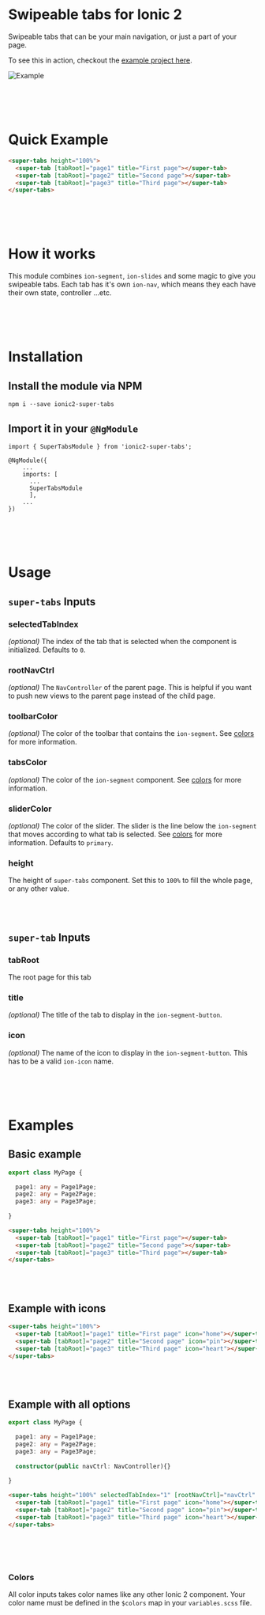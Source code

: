 # Swipeable tabs for Ionic 2
Swipeable tabs that can be your main navigation, or just a part of your page.

To see this in action, checkout the [example project here](https://github.com/zyramedia/ionic2-super-tabs-example).

![Example](https://github.com/zyramedia/ionic2-super-tabs-example/blob/master/example.gif?raw=true)

<br><br><br>

# Quick Example
```html
<super-tabs height="100%">
  <super-tab [tabRoot]="page1" title="First page"></super-tab>
  <super-tab [tabRoot]="page2" title="Second page"></super-tab>
  <super-tab [tabRoot]="page3" title="Third page"></super-tab>
</super-tabs>
```


<br><br><br>

# How it works
This module combines `ion-segment`, `ion-slides` and some magic to give you swipeable tabs. Each tab has it's own `ion-nav`, which means they each have their own state, controller ...etc.

<br><br><br>

# Installation
## Install the module via NPM
```
npm i --save ionic2-super-tabs
```

## Import it in your `@NgModule`
```
import { SuperTabsModule } from 'ionic2-super-tabs';

@NgModule({
    ...
    imports: [
      ...
      SuperTabsModule
      ],
    ...
})
```

<br><br><br>

# Usage


## `super-tabs` Inputs

### selectedTabIndex
_(optional)_ The index of the tab that is selected when the component is initialized. Defaults to `0`.

### rootNavCtrl
_(optional)_ The `NavController` of the parent page. This is helpful if you want to push new views to the parent page instead of the child page.

### toolbarColor
_(optional)_ The color of the toolbar that contains the `ion-segment`. See [colors](#colors) for more information.

### tabsColor
_(optional)_ The color of the `ion-segment` component. See [colors](#colors) for more information.

### sliderColor
_(optional)_ The color of the slider. The slider is the line below the `ion-segment` that moves according to what tab is selected. See [colors](#colors) for more information. Defaults to `primary`.

### height
The height of `super-tabs` component. Set this to `100%` to fill the whole page, or any other value.


<br><br>

## `super-tab` Inputs

### tabRoot
The root page for this tab

### title
_(optional)_ The title of the tab to display in the `ion-segment-button`.

### icon
_(optional)_ The name of the icon to display in the `ion-segment-button`. This has to be a valid `ion-icon` name.

<br><br><br>

# Examples

## Basic example
```ts
export class MyPage {

  page1: any = Page1Page;
  page2: any = Page2Page;
  page3: any = Page3Page;
  
}
```
```html
<super-tabs height="100%">
  <super-tab [tabRoot]="page1" title="First page"></super-tab>
  <super-tab [tabRoot]="page2" title="Second page"></super-tab>
  <super-tab [tabRoot]="page3" title="Third page"></super-tab>
</super-tabs>
```

<br><br>

## Example with icons
```html
<super-tabs height="100%">
  <super-tab [tabRoot]="page1" title="First page" icon="home"></super-tab>
  <super-tab [tabRoot]="page2" title="Second page" icon="pin"></super-tab>
  <super-tab [tabRoot]="page3" title="Third page" icon="heart"></super-tab>
</super-tabs>
```

<br><br>

## Example with all options
```ts
export class MyPage {

  page1: any = Page1Page;
  page2: any = Page2Page;
  page3: any = Page3Page;
  
  constructor(public navCtrl: NavController){}
  
}
```
```html
<super-tabs height="100%" selectedTabIndex="1" [rootNavCtrl]="navCtrl" tabsColor="light" toolbarColor="dark" sliderColor="light">
  <super-tab [tabRoot]="page1" title="First page" icon="home"></super-tab>
  <super-tab [tabRoot]="page2" title="Second page" icon="pin"></super-tab>
  <super-tab [tabRoot]="page3" title="Third page" icon="heart"></super-tab>
</super-tabs>
```

<br><br><br>

### Colors
All color inputs takes color names like any other Ionic 2 component. Your color name must be defined in the `$colors` map in your `variables.scss` file. 
